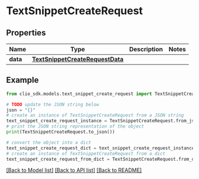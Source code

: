 # TextSnippetCreateRequest


## Properties

Name | Type | Description | Notes
------------ | ------------- | ------------- | -------------
**data** | [**TextSnippetCreateRequestData**](TextSnippetCreateRequestData.md) |  | 

## Example

```python
from clio_sdk.models.text_snippet_create_request import TextSnippetCreateRequest

# TODO update the JSON string below
json = "{}"
# create an instance of TextSnippetCreateRequest from a JSON string
text_snippet_create_request_instance = TextSnippetCreateRequest.from_json(json)
# print the JSON string representation of the object
print(TextSnippetCreateRequest.to_json())

# convert the object into a dict
text_snippet_create_request_dict = text_snippet_create_request_instance.to_dict()
# create an instance of TextSnippetCreateRequest from a dict
text_snippet_create_request_from_dict = TextSnippetCreateRequest.from_dict(text_snippet_create_request_dict)
```
[[Back to Model list]](../README.md#documentation-for-models) [[Back to API list]](../README.md#documentation-for-api-endpoints) [[Back to README]](../README.md)


